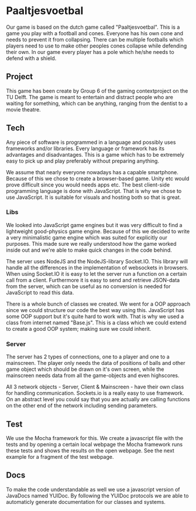 # Paaltjesvoetbal

Our game is based on the dutch game called "Paaltjesvoetbal". This is a game you play with a football and cones. Everyone has his own cone and needs to prevent it from collapsing. There can be multiple footballs which players need to use to make other peoples cones collapse while defending their own. In our game every player has a pole which he/she needs to defend with a shield.

## Project

This game has been create by Group 6 of the gaming contextproject on the TU Delft. The game is meant to entertain and distract people who are waiting for something, which can be anything, ranging from the dentist to a movie theatre.

## Tech

Any piece of software is programmed in a language and possibly uses frameworks and/or libraries. Every language or framework has its advantages and disadvantages. This is a game which has to be extremely easy to pick up and play preferably without preparing anything.

We assume that nearly everyone nowadays has a capable smartphone. Because of this we chose to create a browser-based game. Unity etc would prove difficult since you would needs apps etc. The best client-side programming language is done with JavaScript. That is why we chose to use JavaScript. It is suitable for visuals and hosting both so that is great.

### Libs

We looked into JavaScript game engines but it was very difficult to find a lightweight good-physics game engine. Because of this we decided to write a very minimalistic game engine which was suited for explicitly our purposes. This made sure we really understood how the game worked inside out and we're able to make quick changes in the code behind.

The server uses NodeJS and the NodeJS-library Socket.IO. This library will handle all the differences in the implementation of websockets in browsers. When using Socket.IO it is easy to let the server run a function on a certain call from a client. Furthermore it is easy to send and retrieve JSON-data from the server, which can be useful as no conversion is needed for JavaScript to read this data. 

There is a whole bunch of classes we created. We went for a OOP approach since we could structure our code the best way using this. JavaScript has some OOP support but it's quite hard to work with. That is why we used a class from internet named "Base.js". This is a class which we could extend to create a good OOP system; making sure we could inherit.

### Server

The server has 2 types of connections, one to a player and one to a mainscreen. The player only needs the data of positions of balls and other game object which should be drawn on it's own screen, while the mainscreen needs data from all the game-objects and even highscores.

All 3 network objects - Server, Client & Mainscreen - have their own class for handling communication. Sockets.io is a really easy to use framework. On an abstract level you could say that you are actually are calling functions on the other end of the network including sending parameters.

## Test

We use the Mocha framework for this. We create a javascript file with the tests and by opening a certain local webpage the Mocha framework runs these tests and shows the results on the open webpage. See the next example for a fragment of the test webpage.

## Docs

To make the code understandable as well we use a javascript version of JavaDocs named YUIDoc. By following the YUIDoc protocols we are able to automaticly generate documentation for our classes and systems.